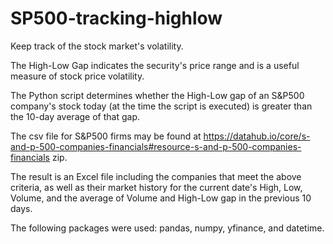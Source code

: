 # SP500-tracking-highlow
Keep track of the stock market's volatility.


The High-Low Gap indicates the security's price range and is a useful measure of stock price volatility.

The Python script determines whether the High-Low gap of an S&P500 company's stock today (at the time the script is executed) is greater than the 10-day average of that gap.

The csv file for S&P500 firms may be found at https://datahub.io/core/s-and-p-500-companies-financials#resource-s-and-p-500-companies-financials zip.



The result is an Excel file including the companies that meet the above criteria, as well as their market history for the current date's High, Low, Volume, and the average of Volume and High-Low gap in the previous 10 days.



The following packages were used: pandas, numpy, yfinance, and datetime.